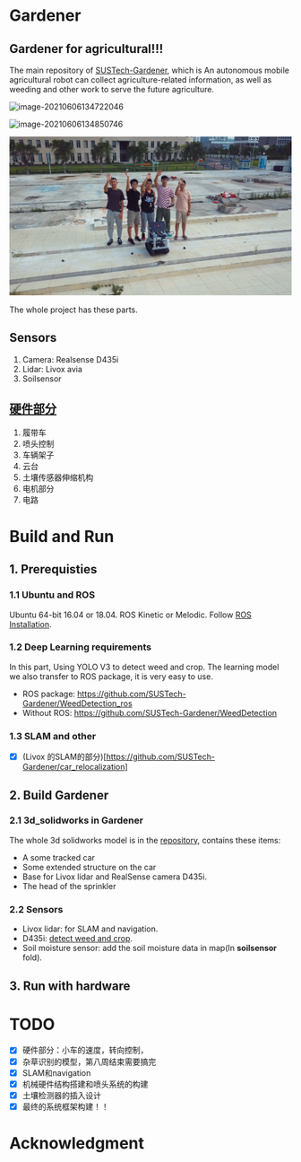 # Gardener
## Gardener for agricultural!!!

The main repository of [SUSTech-Gardener](https://github.com/SUSTech-Gardener), which is An autonomous mobile agricultural robot can collect agriculture-related information, as well as weeding and other work to serve the future agriculture. 

![image-20210606134722046](https://raw.githubusercontent.com/zhuhu00/img/master/20210606134730.png)

![image-20210606134850746](https://raw.githubusercontent.com/zhuhu00/img/master/20210606134854.png)

![image-20210606134529791](https://raw.githubusercontent.com/zhuhu00/img/master/20210606134534.png)

The whole project has these parts. 

## Sensors
1. Camera: Realsense D435i
2. Lidar: Livox avia
3. Soilsensor

## [硬件部分](https://github.com/SUSTech-Gardener/3d-solidworks)
1. 履带车
2. 喷头控制
3. 车辆架子
4. 云台
5. 土壤传感器伸缩机构
6. 电机部分
7. 电路

# Build and Run

## 1. Prerequisties

### 1.1 Ubuntu and ROS

Ubuntu 64-bit 16.04 or 18.04. ROS Kinetic or Melodic. Follow [ROS Installation](http://wiki.ros.org/ROS/Installation).
### 1.2 Deep Learning requirements

In this part, Using YOLO V3 to detect weed and crop. The learning model we also transfer to ROS package, it is very easy to use.

- ROS package:  https://github.com/SUSTech-Gardener/WeedDetection_ros
- Without ROS: https://github.com/SUSTech-Gardener/WeedDetection

### 1.3 SLAM and other

- [x] (Livox 的SLAM的部分)[https://github.com/SUSTech-Gardener/car_relocalization]

## 2. Build Gardener

### 2.1 3d_solidworks in Gardener

The whole 3d solidworks model is in the [repository](https://github.com/SUSTech-Gardener/3d-solidworks), contains these items:

- A some tracked car
- Some extended structure on the car
- Base for Livox lidar and RealSense camera D435i.
- The head of the sprinkler

### 2.2 Sensors

- Livox lidar: for SLAM and navigation.
- D435i: [detect weed and crop](https://github.com/SUSTech-Gardener/WeedDetection). 
- Soil moisture sensor: add the soil moisture data in map(In **soilsensor** fold).

## 3. Run with hardware

# TODO 
- [x] 硬件部分：小车的速度，转向控制，
- [x] 杂草识别的模型，第八周结束需要搞完
- [x] SLAM和navigation
- [x] 机械硬件结构搭建和喷头系统的构建
- [x] 土壤检测器的插入设计
- [x] 最终的系统框架构建！！

# Acknowledgment


